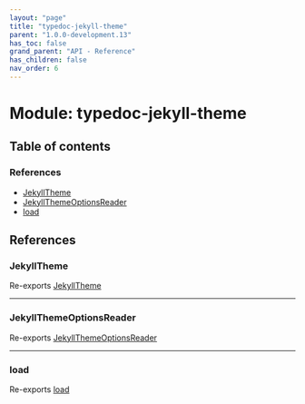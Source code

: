 ```yaml
---
layout: "page"
title: "typedoc-jekyll-theme"
parent: "1.0.0-development.13"
has_toc: false
grand_parent: "API - Reference"
has_children: false
nav_order: 6
---
```


# Module: typedoc-jekyll-theme

## Table of contents

### References

- [JekyllTheme](../wiki/typedoc-jekyll-theme#jekylltheme)
- [JekyllThemeOptionsReader](../wiki/typedoc-jekyll-theme#jekyllthemeoptionsreader)
- [load](../wiki/typedoc-jekyll-theme#load)

## References

### JekyllTheme

Re-exports [JekyllTheme](../wiki/typedoc-jekyll-theme.jekyll-theme.JekyllTheme)

___

### JekyllThemeOptionsReader

Re-exports [JekyllThemeOptionsReader](../wiki/typedoc-jekyll-theme.jekyll-theme-options-reader.JekyllThemeOptionsReader)

___

### load

Re-exports [load](../wiki/typedoc-jekyll-theme.load#load)

